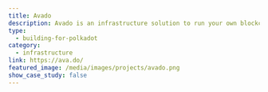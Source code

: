 ```yaml
---
title: Avado
description: Avado is an infrastructure solution to run your own blockchain staking node.It is hardware equipped with an operating system giving you access to any blockchain network.
type:
  - building-for-polkadot
category:
  - infrastructure
link: https://ava.do/
featured_image: /media/images/projects/avado.png
show_case_study: false
---
```

